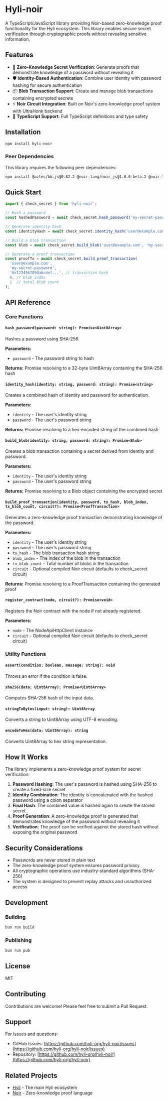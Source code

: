 # Hyli-noir

A TypeScript/JavaScript library providing Noir-based zero-knowledge proof functionality for the Hyli ecosystem. This library enables secure secret verification through cryptographic proofs without revealing sensitive information.

## Features

- 🔐 **Zero-Knowledge Secret Verification**: Generate proofs that demonstrate knowledge of a password without revealing it
- 🛡️ **Identity-Based Authentication**: Combine user identity with password hashing for secure authentication
- 📦 **Blob Transaction Support**: Create and manage blob transactions containing encrypted secrets
- ⚡ **Noir Circuit Integration**: Built on Noir's zero-knowledge proof system with UltraHonk backend
- 🔧 **TypeScript Support**: Full TypeScript definitions and type safety

## Installation

```bash
npm install hyli-noir
```

### Peer Dependencies

This library requires the following peer dependencies:

```bash
npm install @aztec/bb.js@0.82.2 @noir-lang/noir_js@1.0.0-beta.2 @noir-lang/noir_wasm@1.0.0-beta.2
```

## Quick Start

```typescript
import { check_secret } from 'hyli-noir';

// Hash a password
const hashedPassword = await check_secret.hash_password('my-secret-password');

// Generate identity hash
const identityHash = await check_secret.identity_hash('user@example.com', 'my-secret-password');

// Build a blob transaction
const blob = await check_secret.build_blob('user@example.com', 'my-secret-password');

// Generate a proof transaction
const proofTx = await check_secret.build_proof_transaction(
  'user@example.com',
  'my-secret-password',
  '0x1234567890abcdef...', // transaction hash
  0, // blob index
  1  // total blob count
);
```

## API Reference

### Core Functions

#### `hash_password(password: string): Promise<Uint8Array>`

Hashes a password using SHA-256.

**Parameters:**
- `password` - The password string to hash

**Returns:** Promise resolving to a 32-byte Uint8Array containing the SHA-256 hash

#### `identity_hash(identity: string, password: string): Promise<string>`

Creates a combined hash of identity and password for authentication.

**Parameters:**
- `identity` - The user's identity string
- `password` - The user's password string

**Returns:** Promise resolving to a hex-encoded string of the combined hash

#### `build_blob(identity: string, password: string): Promise<Blob>`

Creates a blob transaction containing a secret derived from identity and password.

**Parameters:**
- `identity` - The user's identity string
- `password` - The user's password string

**Returns:** Promise resolving to a Blob object containing the encrypted secret

#### `build_proof_transaction(identity, password, tx_hash, blob_index, tx_blob_count, circuit?): Promise<ProofTransaction>`

Generates a zero-knowledge proof transaction demonstrating knowledge of the password.

**Parameters:**
- `identity` - The user's identity string
- `password` - The user's password string
- `tx_hash` - The blob transaction hash string
- `blob_index` - The index of the blob in the transaction
- `tx_blob_count` - Total number of blobs in the transaction
- `circuit` - Optional compiled Noir circuit (defaults to check_secret circuit)

**Returns:** Promise resolving to a ProofTransaction containing the generated proof

#### `register_contract(node, circuit?): Promise<void>`

Registers the Noir contract with the node if not already registered.

**Parameters:**
- `node` - The NodeApiHttpClient instance
- `circuit` - Optional compiled Noir circuit (defaults to check_secret circuit)

### Utility Functions

#### `assert(condition: boolean, message: string): void`

Throws an error if the condition is false.

#### `sha256(data: Uint8Array): Promise<Uint8Array>`

Computes SHA-256 hash of the input data.

#### `stringToBytes(input: string): Uint8Array`

Converts a string to Uint8Array using UTF-8 encoding.

#### `encodeToHex(data: Uint8Array): string`

Converts Uint8Array to hex string representation.

## How It Works

The library implements a zero-knowledge proof system for secret verification:

1. **Password Hashing**: The user's password is hashed using SHA-256 to create a fixed-size secret
2. **Identity Combination**: The identity is concatenated with the hashed password using a colon separator
3. **Final Hash**: The combined value is hashed again to create the stored secret
4. **Proof Generation**: A zero-knowledge proof is generated that demonstrates knowledge of the password without revealing it
5. **Verification**: The proof can be verified against the stored hash without exposing the original password

## Security Considerations

- Passwords are never stored in plain text
- The zero-knowledge proof system ensures password privacy
- All cryptographic operations use industry-standard algorithms (SHA-256)
- The system is designed to prevent replay attacks and unauthorized access

## Development

### Building

```bash
bun run build
```

### Publishing

```bash
bun run pub
```

## License

MIT

## Contributing

Contributions are welcome! Please feel free to submit a Pull Request.

## Support

For issues and questions:
- GitHub Issues: [https://github.com/hyli-org/hyli-noir/issues](https://github.com/hyli-org/hyli-noir/issues)
- Repository: [https://github.com/hyli-org/hyli-noir](https://github.com/hyli-org/hyli-noir)

## Related Projects

- [Hyli](https://github.com/hyli-org/hyli) - The main Hyli ecosystem
- [Noir](https://noir-lang.org/) - Zero-knowledge proof language
